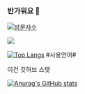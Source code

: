 ### 반가워요   👋

<!--
**kimyouyoung1/kimyouyoung1** is a ✨ _special_ ✨ repository because its `README.md` (this file) appears on your GitHub profile.

Here are some ideas to get you started:

- 🔭 I’m currently working on ...
- 🌱 I’m currently learning ...
- 👯 I’m looking to collaborate on ...
- 🤔 I’m looking for help with ...
- 💬 Ask me about ...
- 📫 How to reach me: ...
- 😄 Pronouns: ...
- ⚡ Fun fact: ...
-->
[![방문자수](https://hits.seeyoufarm.com/api/count/incr/badge.svg?url=https%3A%2F%2Fgithub.com%2Fkimyouyoung1%2Fhit-counter&count_bg=%2379C83D&title_bg=%23555555&icon=&icon_color=%23E7E7E7&title=hits&edge_flat=false)](https://hits.seeyoufarm.com)

  <img src="http://mazandi.herokuapp.com/api?handle={kimyouyoung1}&theme=warm"/>
  
  
  [![Top Langs](https://github-readme-stats.vercel.app/api/top-langs/?username=kimyouyoung1)](https://github.com/kimyouyoung1/github-readme-stats)
#사용언어#

이건 깃허브 스텟

[![Anurag's GitHub stats](https://github-readme-stats.vercel.app/api?username=kimyouyoung1)](https://github.com/kimyouyoung1/github-readme-stats)
